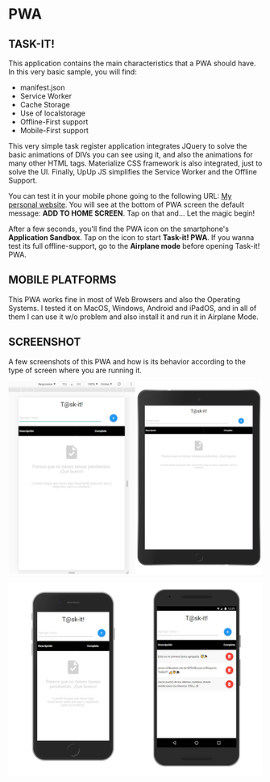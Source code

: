 # PWA
## TASK-IT!

This application contains the main characteristics that a PWA should have.
In this very basic sample, you will find:
* manifest.json
* Service Worker
* Cache Storage
* Use of localstorage
* Offline-First support
* Mobile-First support

This very simple task register application integrates JQuery to solve the basic animations of DIVs you can see using it, and also the animations for many other HTML tags. Materialize CSS framework is also integrated, just to solve the UI. Finally, UpUp JS simplifies the Service Worker and the Offline Support.

You can test it in your mobile phone going to the following URL: [My personal website](https://ferpro.online/ejemplos/taskit/). You will see at the bottom of PWA screen the default message: __ADD TO HOME SCREEN__. Tap on that and... Let the magic begin!

After a few seconds, you'll find the PWA icon on the smartphone's __Application Sandbox__. Tap on the icon to start __Task-it! PWA__. If you wanna test its full offline-support, go to the __Airplane mode__ before opening Task-it! PWA.

## MOBILE PLATFORMS
This PWA works fine in most of Web Browsers and also the Operating Systems. I tested it on MacOS, Windows, Android and iPadOS, and in all of them I can use it w/o problem and also install it and run it in Airplane Mode.

## SCREENSHOT
A few screenshots of this PWA and how is its behavior according to the type of screen where you are running it.

![Responsive web and Tablet](https://github.com/mobilepadawan/PWA/blob/main/Task-it/images/screenshots/responsive-home.jpg)

![Mobile viewer](https://github.com/mobilepadawan/PWA/blob/main/Task-it/images/screenshots/mobile-home.jpg)
